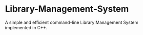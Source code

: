 # Library-Management-System
 A simple and efficient command-line Library Management System implemented in C++.
